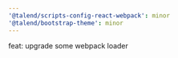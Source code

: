 ```yaml
---
'@talend/scripts-config-react-webpack': minor
'@talend/bootstrap-theme': minor
---
```


feat: upgrade some webpack loader
